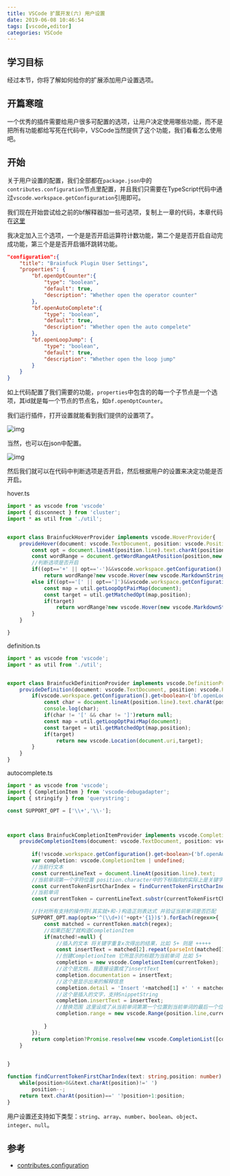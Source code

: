 ```yaml
---
title: VSCode 扩展开发(六) 用户设置
date: 2019-06-08 10:46:54
tags: [vscode,editor]
categories: VSCode
---
```


## 学习目标
经过本节，你将了解如何给你的扩展添加用户设置选项。

## 开篇寒暄
一个优秀的插件需要给用户很多可配置的选项，让用户决定使用哪些功能，而不是把所有功能都给写死在代码中，VSCode当然提供了这个功能，我们看看怎么使用吧。

## 开始
关于用户设置的配置，我们全部都在`package.json`中的`contributes.configuration`节点里配置，并且我们只需要在TypeScript代码中通过`vscode.workspace.getConfiguration`引用即可。

我们现在开始尝试给之前的bf解释器加一些可选项，复制上一章的代码，本章代码在[这里](https://github.com/YHaoNan/vscode-tutorial/tree/master/vsc-extensions-tutorial-6)

我决定加入三个选项，一个是是否开启运算符计数功能，第二个是是否开启自动完成功能，第三个是是否开启循环跳转功能。
```json
"configuration":{
    "title": "Brainfuck Plugin User Settings",
    "properties": {
        "bf.openOptCounter":{
            "type": "boolean",
            "default": true,
            "description": "Whether open the operator counter"
        },
        "bf.openAutoComplete":{
            "type": "boolean",
            "default": true,
            "description": "Whether open the auto compelete"
        },
        "bf.openLoopJump": {
            "type": "boolean",
            "default": true,
            "description": "Whether open the loop jump"
        }
    }
}
```
如上代码配置了我们需要的功能，`properties`中包含的的每一个子节点是一个选项，其id就是每一个节点的节点名，如`bf.openOptCounter`。

我们运行插件，打开设置就能看到我们提供的设置项了。

![img](http://nsimg.cn-bj.ufileos.com/img-1559963277078.png)

当然，也可以在json中配置。

![img](http://nsimg.cn-bj.ufileos.com/img-1559963393773.png)

然后我们就可以在代码中判断选项是否开启，然后根据用户的设置来决定功能是否开启。

hover.ts
```typescript
import * as vscode from 'vscode'
import { disconnect } from 'cluster';
import * as util from './util';


export class BrainfuckHoverProvider implements vscode.HoverProvider{
    provideHover(document: vscode.TextDocument, position: vscode.Position, token: vscode.CancellationToken): vscode.ProviderResult<vscode.Hover> {
        const opt = document.lineAt(position.line).text.charAt(position.character);
        const wordRange = document.getWordRangeAtPosition(position,new RegExp('\\'+opt+'+'));
        //判断选项是否开启
        if((opt=='+' || opt=='-')&&vscode.workspace.getConfiguration().get<boolean>('bf.openOptCounter'))
            return wordRange?new vscode.Hover(new vscode.MarkdownString('### BF Opt Counter  \n\n * **Opt: `'+opt+'`**\n\n* **Length: `'+(wordRange.end.character-wordRange.start.character)+'`**')):null;
        else if((opt=='[' || opt==']')&&vscode.workspace.getConfiguration().get<boolean>('bf.openLoopJump')){
            const map = util.getLoopOptPairMap(document);
            const target = util.getMatchedOpt(map,position);
            if(target)
                return wordRange?new vscode.Hover(new vscode.MarkdownString('### Loop Opt Pair\n\n* **Matched: `'+target.character+'`**, press ctrl and click to jump here.')):null;
        }
    }

}

```
definition.ts
```typescript
import * as vscode from 'vscode';
import * as util from './util';


export class BrainfuckDefinitionProvider implements vscode.DefinitionProvider{
    provideDefinition(document: vscode.TextDocument, position: vscode.Position, token: vscode.CancellationToken): vscode.ProviderResult<vscode.Location | vscode.Location[] | vscode.LocationLink[]> {
        if(vscode.workspace.getConfiguration().get<boolean>('bf.openLoopJump')){
            const char = document.lineAt(position.line).text.charAt(position.character);
            console.log(char);
            if(char != '[' && char != ']')return null;
            const map = util.getLoopOptPairMap(document);
            const target = util.getMatchedOpt(map,position);
            if(target)
                return new vscode.Location(document.uri,target);
        }
    }
}
```

autocomplete.ts
```typescript
import * as vscode from 'vscode';
import { CompletionItem } from 'vscode-debugadapter';
import { stringify } from 'querystring';

const SUPPORT_OPT = ['\\+','\\-'];



export class BrainfuckCompletionItemProvider implements vscode.CompletionItemProvider{
    provideCompletionItems(document: vscode.TextDocument, position: vscode.Position, token: vscode.CancellationToken, context: vscode.CompletionContext): vscode.ProviderResult<vscode.CompletionItem[] | vscode.CompletionList> {
        
        if(!vscode.workspace.getConfiguration().get<boolean>('bf.openAutoComplete')) return;
        var completion: vscode.CompletionItem | undefined;
        //当前行文本
        const currentLineText = document.lineAt(position.line).text;
        //当前单词第一个字符位置 position.character中的下标指向的实际上是关键字的下一个(不知道这么说准确不准确)
        const currentTokenFisrtCharIndex = findCurrentTokenFirstCharIndex(currentLineText,position.character-1);
        //当前单词
        const currentToken = currentLineText.substr(currentTokenFisrtCharIndex,position.character-currentTokenFisrtCharIndex);

        //针对所有支持的操作符(其实就+和-)构造正则表达式 并验证当前单词是否匹配
        SUPPORT_OPT.map(opt=>'^(\\d+)('+opt+'{1})$').forEach(regex=>{
            const matched = currentToken.match(regex);
            //如果匹配了就构造CompletionItem
            if(matched!=null) {
                //插入的文本 将关键字重复x次得出的结果，比如 5+ 则是 +++++
                const insertText = matched[2].repeat(parseInt(matched[1]));
                //创建CompletionItem 它所显示的标题为当前单词 比如 5+
                completion = new vscode.CompletionItem(currentToken);
                //这个是文档，我直接设置成了insertText
                completion.documentation = insertText; 
                //这个是显示出来的解释信息
                completion.detail = 'Insert '+matched[1] +' ' + matched[2];
                //这个是插入的文字，支持SnippetString
                completion.insertText = insertText;
                //替换范围 这里设成了从当前单词第第一个位置到当前单词的最后一个位置
                completion.range = new vscode.Range(position.line,currentTokenFisrtCharIndex,position.line,position.character);
                
            }
        });
        return completion?Promise.resolve(new vscode.CompletionList([completion], true)):null;
    }

    
}

function findCurrentTokenFirstCharIndex(text: string,position: number):number{
    while(position>0&&text.charAt(position)!=' ')
        position--;
    return text.charAt(position)==' '?position+1:position;
}
```

用户设置还支持如下类型：`string`、`array`、`number`、`boolean`、`object`、`integer`、`null`。


## 参考
* [contributes.configuration](https://code.visualstudio.com/api/references/contribution-points#contributes.configuration)